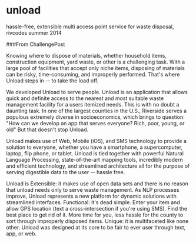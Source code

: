 unload
======

hassle-free, extensible multi access point service for waste disposal, rivcodes summer 2014

###From ChallengePost

Knowing where to dispose of materials, whether household items, construction equipment, yard waste, or other is a challenging task. With a large pool of facilities that accept only niche items, disposing of materials can be risky, time-consuming, and improperly performed. That's where Unload steps in -- to take the load off.

We developed Unload to serve people. Unload is an application that allows quick and definite access to the nearest and most suitable waste management facility for a users itemized needs. This is with no doubt a daunting task. In one of the largest counties in the U.S., Riverside serves a populous extremely diverse in socioeconomics, which brings to question: "How can we develop an app that serves everyone? Rich, poor, young, or old" But that doesn't stop Unload.

Unload makes use of Web, Mobile (iOS), and SMS technology to provide a solution to everyone, whether you have a smartphone, a supercomputer, laptop, flip phone, or tablet. Unload is tied together with powerful Natural Language Processing, state-of-the-art mapping tools, incredibly modern and efficient technology, and streamlined architecture all for the purpose of serving digestible data to the user -- hassle free.

Unload is Extensible: it makes use of open data sets and there is no reason that unload needs only to serve waste management. As NLP processes improve, Unload represents a new platform for dynamic solutions with streamlined interfaces. Functional: it's dead simple. Enter your item and allow GPS location (text a cross-intersection if you're using SMS). Find the best place to get rid of it. More time for you, less hassle for the county to sort through improperly disposed items. Unique: it is multifaceted like none other. Unload was designed at its core to be fair to ever user through text, app, or web.
